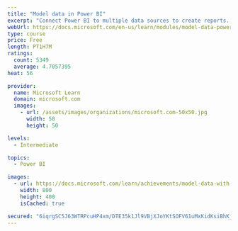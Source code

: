 ```yaml
---
title: "Model data in Power BI"
excerpt: "Connect Power BI to multiple data sources to create reports. Define the relationship between your data sources."
webUrl: https://docs.microsoft.com/en-us/learn/modules/model-data-power-bi/
type: course
price: Free
length: PT1H7M
ratings:
  count: 5349
  average: 4.7057395
heat: 56

provider:
  name: Microsoft Learn
  domain: microsoft.com
  images:
    - url: /assets/images/organizations/microsoft.com-50x50.jpg
      width: 50
      height: 50

levels:
  - Intermediate

topics:
  - Power BI

images:
  - url: https://docs.microsoft.com/learn/achievements/model-data-with-power-bi-desktop-social.png
    width: 800
    height: 400
    isCached: true

secured: "6iqrgSC5J63WTRPcuHP4xm/DTE35k1Jl9VBjXJoYKtSOFV61uMxKidKsiBhKjLYT0qRFv0rP3ePfbCC1Gl2aPrBnRaCAnOs7VLZqYTn0NaaKlMdqLZspGzePdlOrSRkGfSdmUPV13s6T/1YXZsuWGaauYWbSpjxX7rsqml2h9DNqcwkRE0J+r4GeVleh8lJO8ARUrz4N8HQ0P1vXBMCW9bsQPi9DdPF97CdimCM1CXTgPkhT7ikzRMIbC8/yD5bDfbjD6PcymRkY883MoyWHlJH7e0ElH/WvJYSICYTwUUpNoy3BK4AcNX9jLP/OQWzKyzE/p1QU1vE7c1eA+UB1gndVuJFA5N9Chm1CMVQl7fqma2ZG/mA2o9Hv3XcpAEf/hy0Zf270Fo1UpJ1rBSFgf+5Z+GlZQ1Ij5u8Nk3SCFfQ=;88DKctu2YWEoWAhaTqRl5A=="
---
```


